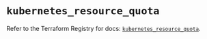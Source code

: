 # `kubernetes_resource_quota`

Refer to the Terraform Registry for docs: [`kubernetes_resource_quota`](https://registry.terraform.io/providers/hashicorp/kubernetes/2.26.0/docs/resources/resource_quota).
